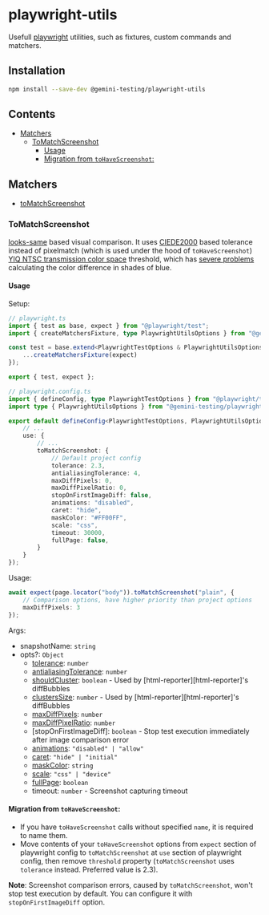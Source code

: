 # playwright-utils

Usefull [playwright][pwt] utilities, such as fixtures, custom commands and matchers.

## Installation

```bash
npm install --save-dev @gemini-testing/playwright-utils
```

## Contents
<!-- START doctoc generated TOC please keep comment here to allow auto update -->
<!-- DON'T EDIT THIS SECTION, INSTEAD RE-RUN doctoc TO UPDATE -->

- [Matchers](#matchers)
  - [ToMatchScreenshot](#tomatchscreenshot)
    - [Usage](#usage)
    - [Migration from `toHaveScreenshot`:](#migration-from-tohavescreenshot)

<!-- END doctoc generated TOC please keep comment here to allow auto update -->

## Matchers
- [toMatchScreenshot](#tomatchscreenshot)

### ToMatchScreenshot

[looks-same][looks-same] based visual comparison. It uses [CIEDE2000][ciede2000] based tolerance instead of pixelmatch (which is used under the hood of `toHaveScreenshot`) [YIQ NTSC transmission color space][yiq-ntsc] threshold, which has [severe problems](https://github.com/mapbox/pixelmatch/issues/127) calculating the color difference in shades of blue.

#### Usage

Setup:

```typescript
// playwright.ts
import { test as base, expect } from "@playwright/test";
import { createMatchersFixture, type PlaywrightUtilsOptions } from "@gemini-testing/playwright-utils";

const test = base.extend<PlaywrightTestOptions & PlaywrightUtilsOptions>({
    ...createMatchersFixture(expect)
});

export { test, expect };
```

```typescript
// playwright.config.ts
import { defineConfig, type PlaywrightTestOptions } from "@playwright/test";
import type { PlaywrightUtilsOptions } from "@gemini-testing/playwright-utils";

export default defineConfig<PlaywrightTestOptions, PlaywrightUtilsOptions>({
    // ...
    use: {
        // ...
        toMatchScreenshot: {
            // Default project config
            tolerance: 2.3,
            antialiasingTolerance: 4,
            maxDiffPixels: 0,
            maxDiffPixelRatio: 0,
            stopOnFirstImageDiff: false,
            animations: "disabled",
            caret: "hide",
            maskColor: "#FF00FF",
            scale: "css",
            timeout: 30000,
            fullPage: false,
        }
    }
});
```

Usage:

```typescript
await expect(page.locator("body")).toMatchScreenshot("plain", {
    // Comparison options, have higher priority than project options
    maxDiffPixels: 3
});
```

Args:
- snapshotName: `string`
- opts?: `Object`
  - [tolerance][looks-same-tolerance]: `number`
  - [antialiasingTolerance][looks-same-antialiasing-tolerance]: `number`
  - [shouldCluster][looks-same-diff-clusters]: `boolean` - Used by [html-reporter][html-reporter]'s diffBubbles
  - [clustersSize][looks-same-diff-clusters]: `number` - Used by [html-reporter][html-reporter]'s diffBubbles
  - [maxDiffPixels][pwt-max-diff-pixels]: `number`
  - [maxDiffPixelRatio][pwt-max-diff-pixels-ratio]: `number`
  - [stopOnFirstImageDiff]: `boolean` - Stop test execution immediately after image comparison error
  - [animations][pwt-animations]: `"disabled" | "allow"`
  - [caret][pwt-caret]: `"hide" | "initial"`
  - [maskColor][pwt-mask-color]: `string`
  - [scale][pwt-scale]: `"css" | "device"`
  - [fullPage][pwt-full-page]: `boolean`
  - timeout: `number` - Screenshot capturing timeout

#### Migration from `toHaveScreenshot`:

- If you have `toHaveScreenshot` calls without specified `name`, it is required to name them.
- Move contents of your `toHaveScreenshot` options from `expect` section of playwright config to `toMatchScreenshot` at `use` section of playwright config, then remove `threshold` property (`toMatchScreenshot` uses `tolerance` instead. Preferred value is 2.3).

**Note**: Screenshot comparison errors, caused by `toMatchScreenshot`, won't stop test execution by default. You can configure it with `stopOnFirstImageDiff` option.

[pwt]: https://playwright.dev/
[looks-same]: https://github.com/gemini-testing/looks-same
[ciede2000]: https://en.wikipedia.org/wiki/Color_difference#CIEDE2000
[yiq-ntsc]: http://www.progmat.uaem.mx:8080/artVol2Num2/Articulo3Vol2Num2.pdf
[looks-same-tolerance]: https://github.com/gemini-testing/looks-same#comparing-images
[looks-same-antialiasing-tolerance]: https://github.com/gemini-testing/looks-same#comparing-images-with-ignoring-antialiasing
[looks-same-diff-clusters]: https://github.com/gemini-testing/looks-same#getting-diff-clusters
[pwt-max-diff-pixels]: https://playwright.dev/docs/api/class-pageassertions#page-assertions-to-have-screenshot-1-option-max-diff-pixels
[pwt-max-diff-pixels-ratio]: https://playwright.dev/docs/api/class-pageassertions#page-assertions-to-have-screenshot-1-option-max-diff-pixel-ratio
[pwt-animations]: https://playwright.dev/docs/api/class-pageassertions#page-assertions-to-have-screenshot-1-option-animations
[pwt-caret]: https://playwright.dev/docs/api/class-pageassertions#page-assertions-to-have-screenshot-1-option-caret
[pwt-mask-color]: https://playwright.dev/docs/api/class-pageassertions#page-assertions-to-have-screenshot-1-option-mask-color
[pwt-scale]: https://playwright.dev/docs/api/class-pageassertions#page-assertions-to-have-screenshot-1-option-scale
[pwt-full-page]: https://playwright.dev/docs/api/class-pageassertions#page-assertions-to-have-screenshot-1-option-full-page
